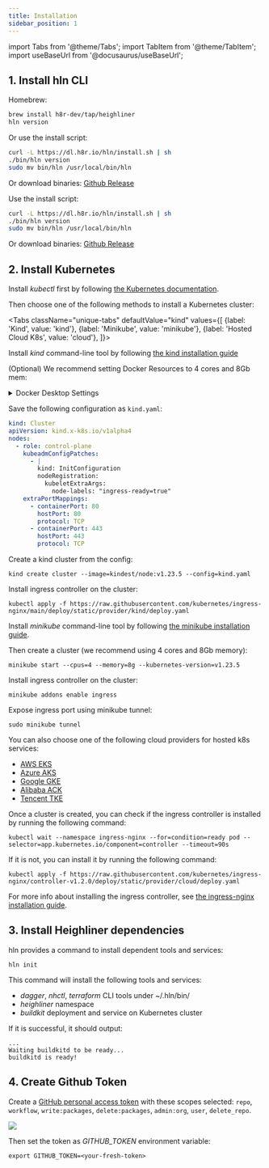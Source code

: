 ```yaml
---
title: Installation
sidebar_position: 1
---
```


import Tabs from '@theme/Tabs';
import TabItem from '@theme/TabItem';
import useBaseUrl from '@docusaurus/useBaseUrl';

## 1. Install hln CLI

<Tabs>
  <TabItem value="macos" label="MacOS" default>

Homebrew:

```bash
brew install h8r-dev/tap/heighliner
hln version
```

Or use the install script:

```bash
curl -L https://dl.h8r.io/hln/install.sh | sh
./bin/hln version
sudo mv bin/hln /usr/local/bin/hln
```

Or download binaries: [Github Release](https://github.com/h8r-dev/heighliner/releases)

  </TabItem>
  <TabItem value="linux" label="Linux">

Use the install script:

```bash
curl -L https://dl.h8r.io/hln/install.sh | sh
./bin/hln version
sudo mv bin/hln /usr/local/bin/hln
```

Or download binaries: [Github Release](https://github.com/h8r-dev/heighliner/releases)

  </TabItem>
</Tabs>

## 2. Install Kubernetes

Install _kubectl_ first by following [the Kubernetes documentation](https://kubernetes.io/docs/tasks/tools/).

Then choose one of the following methods to install a Kubernetes cluster:

<Tabs
className="unique-tabs"
defaultValue="kind"
values={[
{label: 'Kind', value: 'kind'},
{label: 'Minikube', value: 'minikube'},
{label: 'Hosted Cloud K8s', value: 'cloud'},
]}>

<TabItem value="kind">

Install _kind_ command-line tool by following [the kind installation guide](https://kind.sigs.k8s.io/docs/user/quick-start/#installation)

(Optional) We recommend setting Docker Resources to 4 cores and 8Gb mem:
<details>
  <summary>Docker Desktop Settings</summary>
  <div
    style={{
      maxWidth: 1000,
      height: 'auto',
      marginBottom: 30,
      marginTop: 30,
    }}
  >
    <img src={useBaseUrl('/img/docs/docker_resources.png')} />
  </div>
</details>

Save the following configuration as `kind.yaml`:

```yaml
kind: Cluster
apiVersion: kind.x-k8s.io/v1alpha4
nodes:
  - role: control-plane
    kubeadmConfigPatches:
      - |
        kind: InitConfiguration
        nodeRegistration:
          kubeletExtraArgs:
            node-labels: "ingress-ready=true"
    extraPortMappings:
      - containerPort: 80
        hostPort: 80
        protocol: TCP
      - containerPort: 443
        hostPort: 443
        protocol: TCP
```

Create a kind cluster from the config:

```shell
kind create cluster --image=kindest/node:v1.23.5 --config=kind.yaml
```

Install ingress controller on the cluster:

```shell
kubectl apply -f https://raw.githubusercontent.com/kubernetes/ingress-nginx/main/deploy/static/provider/kind/deploy.yaml
```

</TabItem>

<TabItem value="minikube">

Install _minikube_ command-line tool by following [the minikube installation guide](https://minikube.sigs.k8s.io/docs/start/).

Then create a cluster (we recommend using 4 cores and 8Gb memory):

```shell
minikube start --cpus=4 --memory=8g --kubernetes-version=v1.23.5
```

Install ingress controller on the cluster:

```shell
minikube addons enable ingress
```

Expose ingress port using minikube tunnel:

```shell
sudo minikube tunnel
```

</TabItem>

<TabItem value="cloud">

You can also choose one of the following cloud providers for hosted k8s services:

- [AWS EKS](https://aws.amazon.com/eks/)
- [Azure AKS](https://azure.microsoft.com/en-us/services/kubernetes-service/#overview)
- [Google GKE](https://cloud.google.com/kubernetes-engine)
- [Alibaba ACK](https://www.aliyun.com/product/kubernetes)
- [Tencent TKE](https://cloud.tencent.com/product/tke)

Once a cluster is created, you can check if the ingress controller is installed by running the following command:

```shell
kubectl wait --namespace ingress-nginx --for=condition=ready pod --selector=app.kubernetes.io/component=controller --timeout=90s
```

If it is not, you can install it by running the following command:

```shell
kubectl apply -f https://raw.githubusercontent.com/kubernetes/ingress-nginx/controller-v1.2.0/deploy/static/provider/cloud/deploy.yaml
```

For more info about installing the ingress controller, see [the ingress-nginx installation guide](https://kubernetes.github.io/ingress-nginx/deploy/).

</TabItem>

</Tabs>

## 3. Install Heighliner dependencies

hln provides a command to install dependent tools and services:

```shell
hln init
```

This command will install the following tools and services:

- _dagger_, _nhctl_, _terraform_ CLI tools under ~/.hln/bin/
- _heighliner_ namespace
- _buildkit_ deployment and service on Kubernetes cluster

If it is successful, it should output:

```shell
...
Waiting buildkitd to be ready...
buildkitd is ready!
```

## 4. Create Github Token

Create a [GitHub personal access token](https://docs.github.com/en/authentication/keeping-your-account-and-data-secure/creating-a-personal-access-token) with these scopes selected:
`repo`, `workflow`, `write:packages`, `delete:packages`, `admin:org`, `user`, `delete_repo`.

<div
  style={{
    maxWidth: 700,
    height: 'auto',
    marginBottom: 30,
    marginTop: 30,
  }}
>
<img src={useBaseUrl('/img/docs/github_token_perm.png')} />
</div>

Then set the token as _GITHUB_TOKEN_ environment variable:

```shell
export GITHUB_TOKEN=<your-fresh-token>
```
